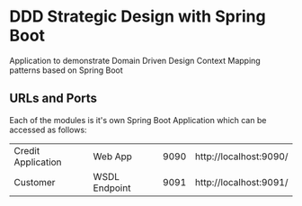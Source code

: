 # DDD Strategic Design with Spring Boot
Application to demonstrate Domain Driven Design Context Mapping patterns based on Spring Boot


## URLs and Ports
Each of the modules is it's own Spring Boot Application which can be accessed as follows:

<table>
    <tr>
        <td>Credit Application</td>
        <td>Web App</td>
        <td>9090</td>
        <td>http://localhost:9090/</td>
    </tr>
    <tr>
        <td>Customer</td>
        <td>WSDL Endpoint</td>
        <td>9091</td>
        <td>http://localhost:9091/</td>
    </tr>
</table>
